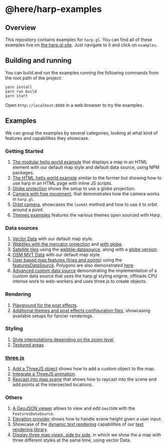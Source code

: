 # @here/harp-examples

## Overview

This repository contains examples for `harp.gl`.
You can find all of these examples live on [the harp.gl site](https://www.harp.gl/). Just navigate to it and click on `examples`.

## Building and running

You can build and run the examples running the following commands from the root path of the project:

```shell
yarn install
yarn run build
yarn start
```

Open `http://localhost:8080` in a web browser to try the examples.

## Examples

We can group the examples by several categories, looking at what kind of features and capabilities they showcase.

### Getting Started

1. [The modular hello world example](https://www.harp.gl/docs/master/examples/#getting-started_hello-world_npm.html) that displays a map in an HTML element with our default map style and default data source, using NPM packages.
1. [The HTML hello world example](https://www.harp.gl/docs/master/examples/#getting-started_hello-world_js-bundle.html) similar to the former but showing how to use harp in an HTML page with inline JS scripts.
1. [Globe projection](https://www.harp.gl/docs/master/examples/#getting-started_globe-projection.html) shows the setup to use a globe projection.
1. [Camera with free movement](https://www.harp.gl/docs/master/examples/#getting-started_free-camera.html), that demonstrates how the camera works in `harp.gl`.
1. [Orbit camera](https://www.harp.gl/docs/master/examples/#getting-started_orbiting-view.html), showcases the `lookAt` method and how to use it to orbit around a point.
1. [Themes examples](https://www.harp.gl/docs/master/examples/#getting-started_open-sourced-themes.html) features the various themes open sourced with Harp.

### Data sources

1. [Vector Data](https://www.harp.gl/docs/master/examples/#getting-started_hello-world_npm.html) with our default map style.
1. [Webtiles with the mercator projection](https://www.harp.gl/docs/master/examples/#datasource_webtile.html) and [with globe](https://www.harp.gl/docs/master/examples/#datasource_webtile_globe.html).
1. [Satellite tiles](https://www.harp.gl/docs/master/examples/#datasource_satellite-tile.html) using the [webtile-datasource](https://github.com/heremaps/harp.gl/blob/master/%40here/harp-webtile-datasource/README.md), along with a [globe version](https://www.harp.gl/docs/master/examples/#datasource_satellite-tile_globe.html).
1. [OSM MVT Data](https://www.harp.gl/docs/master/examples/#datasource_xyzmvt.html) with our default map style.
1. [User based map features (lines and points)](https://www.harp.gl/docs/master/examples/#datasource_features_lines-and-points.html) using the [featuresDataSource](https://github.com/heremaps/harp.gl/blob/master/%40here/harp-features-datasource/README.md). Polygons are also demonstrated [here](https://www.harp.gl/docs/master/examples/#datasource_features_polygons.html)
1. [Advanced custom data source](https://www.harp.gl/docs/master/examples/#datasource_custom.html) demonstrating the implementation of a custom data source that uses the harp.gl styling engine, offloads CPU intense work to web-workers and uses three.js to create objects.

### Rendering

1. [Playground for the post effects](https://www.harp.gl/docs/master/examples/#rendering_post-effects_all.html).
1. [Additional themes and post effects configuration files](https://www.harp.gl/docs/master/examples/#rendering_post-effects_themes.html), showcasing available setups for fancier renderings.

### Styling

1. [Style interpolations depending on the zoom level](https://www.harp.gl/docs/master/examples/#styling_interpolation.html).
1. [Textured areas](https://www.harp.gl/docs/master/examples/#styling_textured-areas.html).

### [three.js](https://threejs.org/)

1. [Add a ThreeJS object](https://www.harp.gl/docs/master/examples/#threejs_add-object.html) shows how to add a custom object to the map.
1. [Integrate a ThreeJS animation](https://www.harp.gl/docs/master/examples/#threejs_animation.html).
1. [Raycast into map scene](https://www.harp.gl/docs/master/examples/#threejs_raycast.html) that shows how to raycast into the scene and add points at the intersected locations.

### Others

1. [A GeoJSON viewer](https://www.harp.gl/docs/master/examples/#geojson-viewer.html) allows to view and edit `GeoJSON` with the `FeaturesDataSource`.
1. [Elevation provider](https://www.harp.gl/docs/master/examples/#elevation-provider.html) shows how to handle scene height given a user input.
1. Showcase of the [dynamic text rendering](https://www.harp.gl/docs/master/examples/#textcanvas.html) capabilities of our [text rendering library](https://github.com/heremaps/harp.gl/blob/master/%40here/harp-text-canvas/README.md).
1. [Display three map views, side by side](https://www.harp.gl/docs/master/examples/#synchronized-views.html), in which we show the a map with three different styles at the same time, using vector Data.
